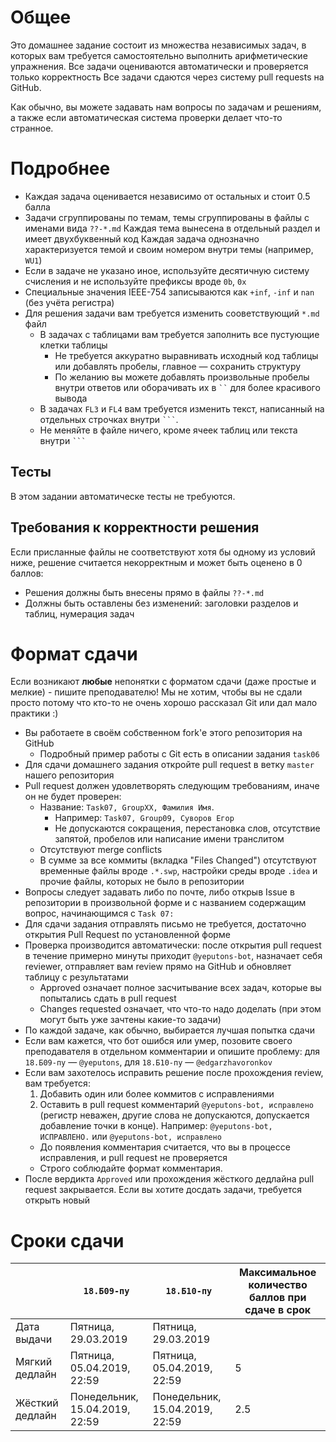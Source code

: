 # Общее
Это домашнее задание состоит из множества независимых задач, в которых
вам требуется самостоятельно выполнить арифметические упражнения.
Все задачи оцениваются автоматически и проверяется только корректность
Все задачи сдаются через систему pull requests на GitHub.

Как обычно, вы можете задавать нам вопросы по задачам и решениям,
а также если автоматическая система проверки делает что-то странное.

# Подробнее
* Каждая задача оценивается независимо от остальных и стоит 0.5 балла
* Задачи сгруппированы по темам, темы сгруппированы в файлы с именами вида `??-*.md`
  Каждая тема вынесена в отдельный раздел и имеет двухбуквенный код
  Каждая задача однозначно характеризуется темой и своим номером внутри темы (например, `WU1`)
* Если в задаче не указано иное, используйте десятичную систему счисления и не используйте префиксы вроде `0b`, `0x`
* Специальные значения IEEE-754 записываются как `+inf`, `-inf` и `nan` (без учёта регистра)
* Для решения задачи вам требуется изменить сооветствующий `*.md` файл
  * В задачах с таблицами вам требуется заполнить все пустующие клетки таблицы
    * Не требуется аккуратно выравнивать исходный код таблицы или добавлять пробелы, главное — сохранить структуру
    * По желанию вы можете добавлять произвольные пробелы внутри ответов или оборачивать их в ```` `` ```` для более красивого вывода
  * В задачах `FL3` и `FL4` вам требуется изменить текст, написанный на отдельных строчках
    внутри ```` ``` ````.
  * Не меняйте в файле ничего, кроме ячеек таблиц или текста внутри ```` ``` ````

## Тесты
В этом задании автоматическе тесты не требуются.

## Требования к корректности решения
Если присланные файлы не соответствуют хотя бы одному из условий ниже, решение считается некорректным и может быть оценено в 0 баллов:

* Решения должны быть внесены прямо в файлы `??-*.md`
* Должны быть оставлены без изменений: заголовки разделов и таблиц, нумерация задач

# Формат сдачи
Если возникают **любые** непонятки с форматом сдачи (даже простые и мелкие) - пишите преподавателю!
Мы не хотим, чтобы вы не сдали просто потому что кто-то не очень хорошо рассказал Git или дал мало практики :)

* Вы работаете в своём собственном fork'е этого репозитория на GitHub
  * Подробный пример работы с Git есть в описании задания `task06`
* Для сдачи домашнего задания откройте pull request в ветку `master` нашего репозитория
* Pull request должен удовлетворять следующим требованиям, иначе он не будет проверен:
  * Название: `Task07, GroupXX, Фамилия Имя`.
    * Например: `Task07, Group09, Суворов Егор`
    * Не допускаются сокращения, перестановка слов, отсутствие запятой, пробелов или написание имени транслитом
  * Отсутствуют merge conflicts
  * В сумме за все коммиты (вкладка "Files Changed") отсутствуют временные файлы вроде `.*.swp`, настройки среды вроде `.idea` и прочие файлы,
    которых не было в репозитории
* Вопросы следует задавать либо по почте, либо открыв Issue в репозитории в произвольной форме и с названием содержащим вопрос, начинающимся с `Task 07:`
* Для сдачи задания отправлять письмо не требуется, достаточно открытия Pull Request по установленной форме
* Проверка производится автоматически: после открытия pull request в течение примерно минуты приходит `@yeputons-bot`,
  назначает себя reviewer, отправляет вам review прямо на GitHub и обновляет таблицу с результатами
  * Approved означает полное засчитывание всех задач, которые вы попытались сдать в pull request
  * Changes requested означает, что что-то надо доделать (при этом могут быть уже зачтены какие-то задачи)
* По каждой задаче, как обычно, выбирается лучшая попытка сдачи
* Если вам кажется, что бот ошибся или умер, позовите своего преподавателя в отдельном комментарии и опишите проблему:
  для `18.Б09-пу` — `@yeputons`, для `18.Б10-пу` — `@edgarzhavoronkov`
* Если вам захотелось исправить решение после прохождения review, вам требуется:
  1. Добавить один или более коммитов с исправлениями
  2. Оставить в pull request комментарий `@yeputons-bot, исправлено` (регистр неважен, другие слова не допускаются, допускается добавление точки в конце).
    Например: `@yeputons-bot, ИСПРАВЛЕНО.` или `@yeputons-bot, исправлено`
    * До появления комментария считается, что вы в процессе исправления, и pull request не проверяется
    * Строго соблюдайте формат комментария.
* После вердикта `Approved` или прохождения жёсткого дедлайна pull request закрывается.
  Если вы хотите досдать задачи, требуется открыть новый

# Сроки сдачи
|   | `18.Б09-пу` | `18.Б10-пу` |Максимальное количество баллов при сдаче в срок
|---|---|---|---|
|Дата выдачи|Пятница, 29.03.2019|Пятница, 29.03.2019|   |
|Мягкий дедлайн|Пятница, 05.04.2019, 22:59|Пятница, 05.04.2019, 22:59|5|
|Жёсткий дедлайн|Понедельник, 15.04.2019, 22:59|Понедельник, 15.04.2019, 22:59|2.5|
